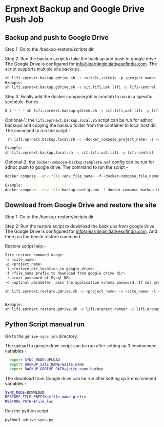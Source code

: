# Erpnext Backup and Google Drive Push Job

## Backup and push to Google Drive

Step 1: Go to the /backup-restore/scripts dir

Step 2: Run the backup script to take the back up and push to google drive. The Google Drive is configured for [info@learninginitiativesofindia.com](info@learninginitiativesofindia.com). The script supports multiple site backups.

```bash
sh lifi.eprnext.backup.gdrive.sh -s <site2>,<site1> -p <project_name>
Example:
sh lifi.eprnext.backup.gdrive.sh -s sit.lifi,uat.lifi -p lifi-central
```
Step 3: Finally add the docker compose job in crontab to run in a specific scehdule. For ex - 

```bash
0 2 * * * sh lifi.eprnext.backup.gdrive.sh -s sit.lifi,uat.lifi -p lifi-central > /dev/null
```

Optional-1: the ```lifi.eprnext.backup.local.sh``` script can be run for adhoc backups and copying the backup folder from the container to local host dir. The command to run the script -

```bash
 sh lifi.eprnext.backup.local.sh -p <docker_compose_project_name> -s <site1_name>, <site2_name>

Example:
sh lifi.eprnext.backup.local.sh -s sit.lifi,uat.lifi -p lifi-central
```

Optional-2: the ```docker-compose-backup-template.yml``` config can be run for adhoc push to google drive. The command to run the script -

```bash
docker compose --env-file <env_file_name> -f <docker-compose_file_name> up
 
Example:
docker compose --env-file backup-config.env -f docker-compose-backup-template.yml up
```

## Download from Google Drive and restore the site


Step 1: Go to the /backup-restore/scripts dir

Step 2: Run the restore script to download the back ups from google drive. The Google Drive is configured for [info@learninginitiativesofindia.com](info@learninginitiativesofindia.com). And then run the bench restore command

Restore script help -

```bash
Site restore command usage:
-s <site_name>
-p <project_name>
-l <restore_dir_location_in google_drive>
-f <file_name_prefix to download from google drive dir>
-r <root password of Mysql DB>
-d <optinal parameter: pass the application schema password. If not provided a random password will be generated.>
```

```bash
sh lifi.eprnext.restore.gdrive.sh -p <project_name> -s <site_name> -l <gdrive_backup_folder_location> -f <to_be_restored_file_prefix> -r <db_root_password> -d <app_db_password>

 
Example:
sh lifi.eprnext.restore.gdrive.sh -p lifi-erpnext-runner -s lifi.erpnext -l lifi.erpnext.backup -r 20220625_142927-lifi_erpnext -d password
```

## Python Script manual run

Go to the ```gdrive-sync-job``` directory.

The upload to google drive script can be run after setting up 3 environment variables -

```bash
  export SYNC_MODE=UPLOAD
  export BACKUP_SITE_NAME=$site_name
  export BACKUP_GDRIVE_PATH=$site_name.backup
```

The download from Google drive can be run after setting up 3 environment variables -

```bash
SYNC_MODE=DOWNLOAD
RESTORE_FILE_PREFIX=$file_name_prefix
RESTORE_PATH=$file_loc
```

Run the python script -

```bash
python3 gdrive_sync.py
``` 